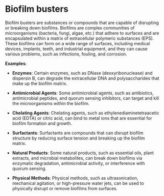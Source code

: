 [//]: # (source: ?)
[//]: # (tags: treatments)

# Biofilm busters

Biofilm busters are substances or compounds that are capable of disrupting or breaking down biofilms. Biofilms are complex communities of microorganisms (bacteria, fungi, algae, etc.) that adhere to surfaces and are encapsulated within a matrix of extracellular polymeric substances (EPS). These biofilms can form on a wide range of surfaces, including medical devices, implants, teeth, and industrial equipment, and they can cause various problems, such as infections, fouling, and corrosion.

**Examples**:

* **Enzymes**: Certain enzymes, such as DNase (deoxyribonuclease) and dispersin B, can degrade the extracellular DNA and polysaccharides that make up the biofilm matrix.

* **Antimicrobial Agents**: Some antimicrobial agents, such as antibiotics, antimicrobial peptides, and quorum sensing inhibitors, can target and kill the microorganisms within the biofilm.

* **Chelating Agents**: Chelating agents, such as ethylenediaminetetraacetic acid (EDTA) or citric acid, can bind to metal ions that are essential for biofilm formation and growth.

* **Surfactants**: Surfactants are compounds that can disrupt biofilm structure by reducing surface tension and breaking up the biofilm matrix.

* **Natural Products**: Some natural products, such as essential oils, plant extracts, and microbial metabolites, can break down biofilms via enzymatic degradation, antimicrobial activity, or interference with quorum sensing.

* **Physical Methods**: Physical methods, such as ultrasonication, mechanical agitation, or high-pressure water jets, can be used to physically disrupt or remove biofilms from surfaces.
